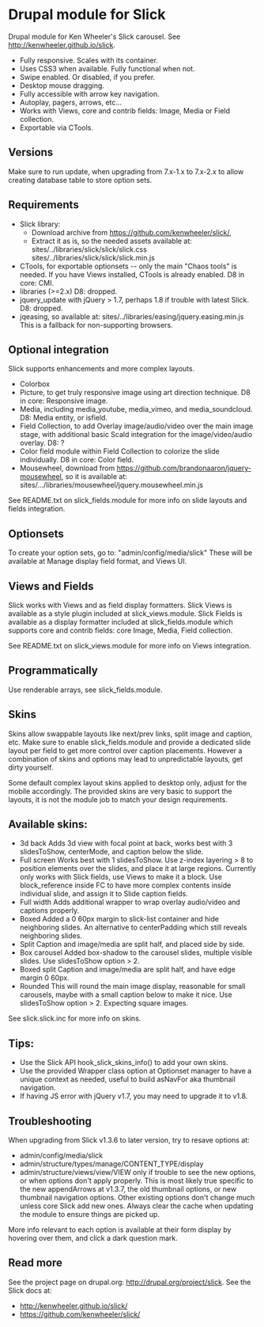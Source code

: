 Drupal module for Slick
=======================

Drupal module for Ken Wheeler's Slick carousel.
See http://kenwheeler.github.io/slick.

* Fully responsive. Scales with its container.
* Uses CSS3 when available. Fully functional when not.
* Swipe enabled. Or disabled, if you prefer.
* Desktop mouse dragging.
* Fully accessible with arrow key navigation.
* Autoplay, pagers, arrows, etc...
* Works with Views, core and contrib fields: Image, Media or Field collection.
* Exportable via CTools.

## Versions
Make sure to run update, when upgrading from 7.x-1.x to 7.x-2.x to allow
creating database table to store option sets.

## Requirements
- Slick library:
  * Download archive from https://github.com/kenwheeler/slick/,
  * Extract it as is, so the needed assets available at:
    sites/../libraries/slick/slick/slick.css
    sites/../libraries/slick/slick/slick.min.js
- CTools, for exportable optionsets -- only the main "Chaos tools" is needed.
  If you have Views installed, CTools is already enabled.
  D8 in core: CMI.
- libraries (>=2.x)
  D8: dropped.
- jquery_update with jQuery > 1.7, perhaps 1.8 if trouble with latest Slick.
  D8: dropped.
- jqeasing, so available at:
  sites/../libraries/easing/jquery.easing.min.js
  This is a fallback for non-supporting browsers.

## Optional integration
Slick supports enhancements and more complex layouts.
- Colorbox
- Picture, to get truly responsive image using art direction technique.
  D8 in core: Responsive image.
- Media, including media_youtube, media_vimeo, and media_soundcloud.
  D8: Media entity, or isfield.
- Field Collection, to add Overlay image/audio/video over the main image stage,
  with additional basic Scald integration for the image/video/audio overlay.
  D8: ?
- Color field module within Field Collection to colorize the slide individually.
  D8 in core: Color field.
- Mousewheel, download from https://github.com/brandonaaron/jquery-mousewheel,
  so it is available at:
  sites/.../libraries/mousewheel/jquery.mousewheel.min.js

See README.txt on slick_fields.module for more info on slide layouts and fields
integration.

## Optionsets
To create your option sets, go to:
"admin/config/media/slick"
These will be available at Manage display field format, and Views UI.

## Views and Fields
Slick works with Views and as field display formatters.
Slick Views is available as a style plugin included at slick_views.module.
Slick Fields is available as a display formatter included at slick_fields.module
which supports core and contrib fields: core Image, Media, Field collection.

See README.txt on slick_views.module for more info on Views integration.

## Programmatically
Use renderable arrays, see slick_fields.module.

## Skins
Skins allow swappable layouts like next/prev links, split image and caption, etc.
Make sure to enable slick_fields.module and provide a dedicated slide layout
per field to get more control over caption placements. However a combination of
skins and options may lead to unpredictable layouts, get dirty yourself.

Some default complex layout skins applied to desktop only, adjust for the mobile
accordingly. The provided skins are very basic to support the layouts, it is
not the module job to match your design requirements.

Available skins:
---------------
- 3d back
  Adds 3d view with focal point at back, works best with 3 slidesToShow,
  centerMode, and caption below the slide.
- Full screen
  Works best with 1 slidesToShow. Use z-index layering > 8 to position elements
  over the slides, and place it at large regions. Currently only works with
  Slick fields, use Views to make it a block. Use block_reference inside FC to
  have more complex contents inside individual slide, and assign it to Slide
  caption fields.
- Full width
  Adds additional wrapper to wrap overlay audio/video and captions properly.
- Boxed
  Added a 0 60px margin to slick-list container and hide neighboring slides.
  An alternative to centerPadding which still reveals neighboring slides.
- Split
  Caption and image/media are split half, and placed side by side.
- Box carousel
  Added box-shadow to the carousel slides, multiple visible slides. Use
  slidesToShow option > 2.
- Boxed split
  Caption and image/media are split half, and have edge margin 0 60px.
- Rounded
  This will round the main image display, reasonable for small carousels, maybe
  with a small caption below to make it nice. Use slidesToShow option > 2.
  Expecting square images.

See slick.slick.inc for more info on skins.

Tips:
----
- Use the Slick API hook_slick_skins_info() to add your own skins.
- Use the provided Wrapper class option at Optionset manager to have a unique
  context as needed, useful to build asNavFor aka thumbnail navigation.
- If having JS error with jQuery v1.7, you may need to upgrade it to v1.8.

## Troubleshooting
When upgrading from Slick v1.3.6 to later version, try to resave options at:
- admin/config/media/slick
- admin/structure/types/manage/CONTENT_TYPE/display
- admin/structure/views/view/VIEW
only if trouble to see the new options, or when options don't apply properly.
This is most likely true specific to the new appendArrows at v1.3.7, the old
thumbnail options, or new thumbnail navigation options. Other existing options
don't change much unless core Slick add new ones.
Always clear the cache when updating the module to ensure things are picked up.

More info relevant to each option is available at their form display by hovering
over them, and click a dark question mark.


## Read more

See the project page on drupal.org: http://drupal.org/project/slick.
See the Slick docs at:
- http://kenwheeler.github.io/slick/
- https://github.com/kenwheeler/slick/
